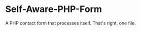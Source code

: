 Self-Aware-PHP-Form
===================

A PHP contact form that processes itself.  That's right, one file.